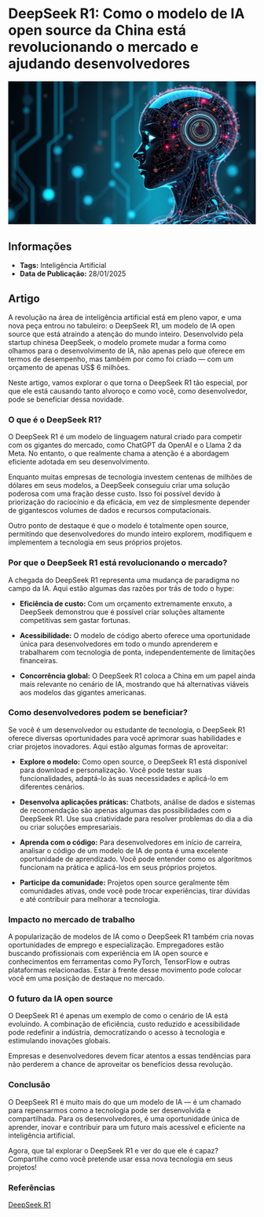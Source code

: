 # DeepSeek R1: Como o modelo de IA open source da China está revolucionando o mercado e ajudando desenvolvedores

![Thumbnail](.github/thumbnail.png)

## Informações

- **Tags:** Inteligência Artificial
- **Data de Publicação:** 28/01/2025  

## Artigo

A revolução na área de inteligência artificial está em pleno vapor, e uma nova peça entrou no tabuleiro: o DeepSeek R1, um modelo de IA open source que está atraindo a atenção do mundo inteiro. Desenvolvido pela startup chinesa DeepSeek, o modelo promete mudar a forma como olhamos para o desenvolvimento de IA, não apenas pelo que oferece em termos de desempenho, mas também por como foi criado — com um orçamento de apenas US$ 6 milhões.

Neste artigo, vamos explorar o que torna o DeepSeek R1 tão especial, por que ele está causando tanto alvoroço e como você, como desenvolvedor, pode se beneficiar dessa novidade.

### O que é o DeepSeek R1?

O DeepSeek R1 é um modelo de linguagem natural criado para competir com os gigantes do mercado, como ChatGPT da OpenAI e o Llama 2 da Meta. No entanto, o que realmente chama a atenção é a abordagem eficiente adotada em seu desenvolvimento.

Enquanto muitas empresas de tecnologia investem centenas de milhões de dólares em seus modelos, a DeepSeek conseguiu criar uma solução poderosa com uma fração desse custo. Isso foi possível devido à priorização do raciocínio e da eficácia, em vez de simplesmente depender de gigantescos volumes de dados e recursos computacionais.

Outro ponto de destaque é que o modelo é totalmente open source, permitindo que desenvolvedores do mundo inteiro explorem, modifiquem e implementem a tecnologia em seus próprios projetos.

### Por que o DeepSeek R1 está revolucionando o mercado?

A chegada do DeepSeek R1 representa uma mudança de paradigma no campo da IA. Aqui estão algumas das razões por trás de todo o hype:

- **Eficiência de custo:** Com um orçamento extremamente enxuto, a DeepSeek demonstrou que é possível criar soluções altamente competitivas sem gastar fortunas.

- **Acessibilidade:** O modelo de código aberto oferece uma oportunidade única para desenvolvedores em todo o mundo aprenderem e trabalharem com tecnologia de ponta, independentemente de limitações financeiras.

- **Concorrência global:** O DeepSeek R1 coloca a China em um papel ainda mais relevante no cenário de IA, mostrando que há alternativas viáveis aos modelos das gigantes americanas.

### Como desenvolvedores podem se beneficiar?

Se você é um desenvolvedor ou estudante de tecnologia, o DeepSeek R1 oferece diversas oportunidades para você aprimorar suas habilidades e criar projetos inovadores. Aqui estão algumas formas de aproveitar:

- **Explore o modelo:** Como open source, o DeepSeek R1 está disponível para download e personalização. Você pode testar suas funcionalidades, adaptá-lo às suas necessidades e aplicá-lo em diferentes cenários.

- **Desenvolva aplicações práticas:** Chatbots, análise de dados e sistemas de recomendação são apenas algumas das possibilidades com o DeepSeek R1. Use sua criatividade para resolver problemas do dia a dia ou criar soluções empresariais.

- **Aprenda com o código:** Para desenvolvedores em início de carreira, analisar o código de um modelo de IA de ponta é uma excelente oportunidade de aprendizado. Você pode entender como os algoritmos funcionam na prática e aplicá-los em seus próprios projetos.

- **Participe da comunidade:** Projetos open source geralmente têm comunidades ativas, onde você pode trocar experiências, tirar dúvidas e até contribuir para melhorar a tecnologia.

### Impacto no mercado de trabalho

A popularização de modelos de IA como o DeepSeek R1 também cria novas oportunidades de emprego e especialização. Empregadores estão buscando profissionais com experiência em IA open source e conhecimentos em ferramentas como PyTorch, TensorFlow e outras plataformas relacionadas. Estar à frente desse movimento pode colocar você em uma posição de destaque no mercado.

### O futuro da IA open source

O DeepSeek R1 é apenas um exemplo de como o cenário de IA está evoluindo. A combinação de eficiência, custo reduzido e acessibilidade pode redefinir a indústria, democratizando o acesso à tecnologia e estimulando inovações globais.

Empresas e desenvolvedores devem ficar atentos a essas tendências para não perderem a chance de aproveitar os benefícios dessa revolução.

### Conclusão

O DeepSeek R1 é muito mais do que um modelo de IA — é um chamado para repensarmos como a tecnologia pode ser desenvolvida e compartilhada. Para os desenvolvedores, é uma oportunidade única de aprender, inovar e contribuir para um futuro mais acessível e eficiente na inteligência artificial.

Agora, que tal explorar o DeepSeek R1 e ver do que ele é capaz? Compartilhe como você pretende usar essa nova tecnologia em seus projetos!

### Referências

[DeepSeek R1](https://api-docs.deepseek.com/news/news250120)